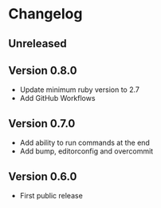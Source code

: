 # Changelog

## Unreleased

## Version 0.8.0

- Update minimum ruby version to 2.7
- Add GitHub Workflows

## Version 0.7.0

- Add ability to run commands at the end
- Add bump, editorconfig and overcommit

## Version 0.6.0

- First public release
